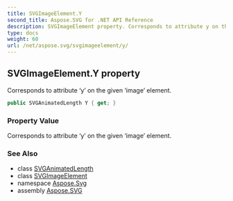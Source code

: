 ```yaml
---
title: SVGImageElement.Y
second_title: Aspose.SVG for .NET API Reference
description: SVGImageElement property. Corresponds to attribute y on the given image element
type: docs
weight: 60
url: /net/aspose.svg/svgimageelement/y/
---
```

## SVGImageElement.Y property

Corresponds to attribute ‘y’ on the given ‘image’ element.

```csharp
public SVGAnimatedLength Y { get; }
```

### Property Value

Corresponds to attribute ‘y’ on the given ‘image’ element.

### See Also

* class [SVGAnimatedLength](../../../aspose.svg.datatypes/svganimatedlength/)
* class [SVGImageElement](../)
* namespace [Aspose.Svg](../../../aspose.svg/)
* assembly [Aspose.SVG](../../../)
